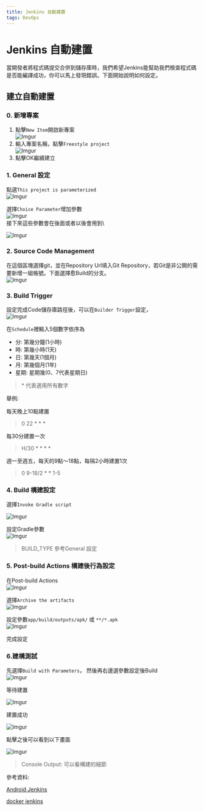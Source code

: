 ```yaml
---
title: Jenkins 自動建置
tags: DevOps
---
```


# Jenkins 自動建置

當開發者將程式碼提交合併到儲存庫時，我們希望Jenkins能幫助我們檢查程式碼是否能編譯成功，你可以馬上發現錯誤。下面開始說明如何設定。

## 建立自動建置

### 0. 新增專案

1. 點擊`New Item`開啟新專案\
   &#x20;![Imgur](https://i.imgur.com/bQkunNf.png)
2. 輸入專案名稱，點擊`Freestyle project`\
   &#x20;![Imgur](https://i.imgur.com/0UZoduq.png)
3. 點擊OK繼續建立

### 1. General 設定

點選`This project is parameterized`\
&#x20;![Imgur](https://i.imgur.com/rDVuSBm.png)

選擇`Choice Parameter`增加參數\
&#x20;![Imgur](https://i.imgur.com/Uu9pjM5.png) \
接下來這些參數會在後面或者以後會用到\


![Imgur](https://i.imgur.com/hcm5GCe.png)

### 2. Source Code Management

在這個區塊選擇git，並在Repository Url填入Git Repository，若Git是非公開的需要新增一組帳號。下面選擇愈Build的分支。 \
![Imgur](https://i.imgur.com/8UELiVn.png)

### 3. Build Trigger

設定完成Code儲存庫路徑後，可以在`Builder Trigger`設定， \
![Imgur](https://i.imgur.com/JiTSjo4.png)

在`Schedule`裡輸入5個數字依序為

* 分: 第幾分鐘(1小時)
* 時: 第幾小時(1天)
* 日: 第幾天(1個月)
* 月: 第幾個月(1年)
* 星期: 星期幾(0、7代表星期日)&#x20;

> &#x20;\* 代表適用所有數字

舉例:

每天晚上10點建置&#x20;

> 0 22 \* \* \*

每30分建置一次&#x20;

> H/30 \* \* \* \*

週一至週五，每天的9點～18點，每隔2小時建置1次

> 0 9-18/2 \* \* 1-5

### 4. Build 構建設定

選擇`Invoke Gradle script`

&#x20;![Imgur](https://i.imgur.com/anW7yqq.png)

設定Gradle參數\
&#x20;![Imgur](https://i.imgur.com/8bkLpUW.png)

> BUILD\_TYPE 參考General 設定

### 5. Post-build Actions 構建後行為設定

在Post-build Actions\
&#x20;![Imgur](https://i.imgur.com/C7JFjDx.png)

選擇`Archive the artifacts`\
&#x20;![Imgur](https://i.imgur.com/xayduoH.png)

設定參數`app/build/outputs/apk/` 或 `**/*.apk`\
&#x20;![Imgur](https://i.imgur.com/o0lRq6R.png)

完成設定

### 6.建構測試

先選擇`Build with Parameters`， 然後再右邊選參數設定後Build \
![Imgur](https://i.imgur.com/1DduGBU.png)

等待建置

&#x20;![Imgur](https://i.imgur.com/a3OIGHW.png)

建置成功

&#x20;![Imgur](https://i.imgur.com/iUoOhIM.png)

點擊之後可以看到以下畫面

&#x20;![Imgur](https://i.imgur.com/VuospuT.png)

> Console Output: 可以看構建的細節

參考資料:

&#x20;[Android Jenkins](https://medium.com/evan-android-note/jenkins-bb11f371bcb6)&#x20;

[docker jenkins](https://www.gushiciku.cn/pl/gmfI/zh-tw)

